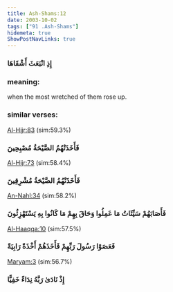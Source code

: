 ```yaml
---
title: Ash-Shams:12
date: 2003-10-02
tags: ["91 .Ash-Shams"]
hidemeta: true 
ShowPostNavLinks: true 
---
```

### إِذِ انْبَعَثَ أَشْقَاهَا
### meaning: 
when the most wretched of them rose up.
### similar verses: 

[Al-Hijr:83](/15/83) (sim:59.3%)

### فَأَخَذَتْهُمُ الصَّيْحَةُ مُصْبِحِينَ

[Al-Hijr:73](/15/73) (sim:58.4%)

### فَأَخَذَتْهُمُ الصَّيْحَةُ مُشْرِقِينَ

[An-Nahl:34](/16/34) (sim:58.2%)

### فَأَصَابَهُمْ سَيِّئَاتُ مَا عَمِلُوا وَحَاقَ بِهِمْ مَا كَانُوا بِهِ يَسْتَهْزِئُونَ

[Al-Haaqqa:10](/69/10) (sim:57.5%)

### فَعَصَوْا رَسُولَ رَبِّهِمْ فَأَخَذَهُمْ أَخْذَةً رَابِيَةً

[Maryam:3](/19/3) (sim:56.7%)

### إِذْ نَادَىٰ رَبَّهُ نِدَاءً خَفِيًّا
